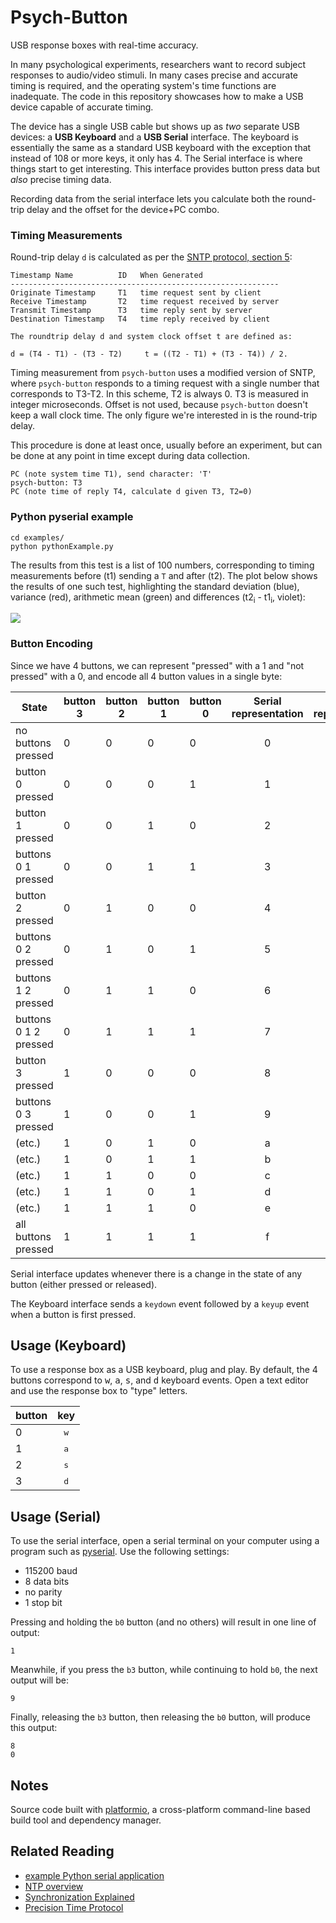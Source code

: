Psych-Button
============
USB response boxes with real-time accuracy.

In many psychological experiments, researchers want to record subject responses to audio/video stimuli.  In many cases precise and accurate timing is required, and the operating system's time functions are inadequate.  The code in this repository showcases how to make a USB device capable of accurate timing.

The device has a single USB cable but shows up as *two* separate USB devices: a **USB Keyboard** and a **USB Serial** interface.  The keyboard is essentially the same as a standard USB keyboard with the exception that instead of 108 or more keys, it only has 4.  The Serial interface is where things start to get interesting.  This interface provides button press data but *also* precise timing data.

Recording data from the serial interface lets you calculate both the round-trip delay and the offset for the device+PC combo.

### Timing Measurements
Round-trip delay `d` is calculated as per the [SNTP protocol, section 5](https://tools.ietf.org/html/rfc4330#section-5):

    Timestamp Name          ID   When Generated
    ------------------------------------------------------------
    Originate Timestamp     T1   time request sent by client
    Receive Timestamp       T2   time request received by server
    Transmit Timestamp      T3   time reply sent by server
    Destination Timestamp   T4   time reply received by client

    The roundtrip delay d and system clock offset t are defined as:

    d = (T4 - T1) - (T3 - T2)     t = ((T2 - T1) + (T3 - T4)) / 2.

Timing measurement from `psych-button` uses a modified version of SNTP, where `psych-button` responds to a timing request with a single number that corresponds to T3-T2.  In this scheme, T2 is always 0.  T3 is measured in integer microseconds.  Offset is not used, because `psych-button` doesn't keep a wall clock time.  The only figure we're interested in is the round-trip delay.

This procedure is done at least once, usually before an experiment, but can be done at any point in time except during data collection.

    PC (note system time T1), send character: 'T'
    psych-button: T3
    PC (note time of reply T4, calculate d given T3, T2=0)

### Python pyserial example

    cd examples/
    python pythonExample.py

The results from this test is a list of 100 numbers, corresponding to timing measurements before (t1) sending a `T` and after (t2).  The plot below shows the results of one such test, highlighting the standard deviation (blue), variance (red), arithmetic mean (green) and differences (t2<sub>i</sub> - t1<sub>i</sub>, violet):

![](https://raw.githubusercontent.com/hoosierEE/psych-button/master/examples/round_trip_timing.png)

### Button Encoding
Since we have 4 buttons, we can represent "pressed" with a 1 and "not pressed" with a 0, and encode all 4 button values in a single byte:

| State                   | button 3 | button 2 | button 1 | button 0 | Serial representation | Keyboard representation |
|-------------------------|----------|----------|----------|----------|:---------------------:|:-----------------------:|
| no buttons pressed      | 0        | 0        | 0        | 0        |           0           |                         |
| button 0 pressed        | 0        | 0        | 0        | 1        |           1           |      <kbd>w</kbd>       |
| button 1 pressed        | 0        | 0        | 1        | 0        |           2           |      <kbd>a</kbd>       |
| buttons 0 1 pressed     | 0        | 0        | 1        | 1        |           3           |                         |
| button 2 pressed        | 0        | 1        | 0        | 0        |           4           |      <kbd>s</kbd>       |
| buttons 0 2 pressed     | 0        | 1        | 0        | 1        |           5           |                         |
| buttons 1 2 pressed     | 0        | 1        | 1        | 0        |           6           |                         |
| buttons 0 1 2 pressed   | 0        | 1        | 1        | 1        |           7           |                         |
| button 3 pressed        | 1        | 0        | 0        | 0        |           8           |      <kbd>d</kbd>       |
| buttons 0 3 pressed     | 1        | 0        | 0        | 1        |           9           |                         |
| (etc.)                  | 1        | 0        | 1        | 0        |           a           |                         |
| (etc.)                  | 1        | 0        | 1        | 1        |           b           |                         |
| (etc.)                  | 1        | 1        | 0        | 0        |           c           |                         |
| (etc.)                  | 1        | 1        | 0        | 1        |           d           |                         |
| (etc.)                  | 1        | 1        | 1        | 0        |           e           |                         |
| all buttons pressed     | 1        | 1        | 1        | 1        |           f           |                         |

Serial interface updates whenever there is a change in the state of any button (either pressed or released).

The Keyboard interface sends a `keydown` event followed by a `keyup` event when a button is first pressed.

Usage (Keyboard)
----------------
To use a response box as a USB keyboard, plug and play.  By default, the 4 buttons correspond to <kbd>w</kbd>, <kbd>a</kbd>, <kbd>s</kbd>, and <kbd>d</kbd> keyboard events.  Open a text editor and use the response box to "type" letters.

| button | key          |
|--------|:------------:|
| 0      | <kbd>w</kbd> |
| 1      | <kbd>a</kbd> |
| 2      | <kbd>s</kbd> |
| 3      | <kbd>d</kbd> |

Usage (Serial)
--------------
To use the serial interface, open a serial terminal on your computer using a program such as [pyserial](https://github.com/pyserial/pyserial).  Use the following settings:

* 115200 baud
* 8 data bits
* no parity
* 1 stop bit

Pressing and holding the `b0` button (and no others) will result in one line of output:

    1

Meanwhile, if you press the `b3` button, while continuing to hold `b0`, the next output will be:

    9

Finally, releasing the `b3` button, then releasing the `b0` button, will produce this output:

    8
    0

Notes
-----
Source code built with [platformio](http://platformio.org/#!/), a cross-platform command-line based build tool and dependency manager.

Related Reading
---------------
* [example Python serial application](http://eli.thegreenplace.net/2009/08/07/a-live-data-monitor-with-python-pyqt-and-pyserial/)
* [NTP overview](https://en.wikipedia.org/wiki/Network_Time_Protocol#Clock_synchronization_algorithm)
* [Synchronization Explained](http://www.ni.com/white-paper/11369/en/)
* [Precision Time Protocol](https://en.wikipedia.org/wiki/Precision_Time_Protocol)
